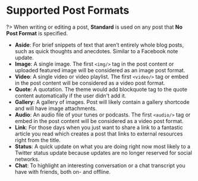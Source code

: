 # Supported Post Formats

?> When writing or editing a post, **Standard** is used on any post that **No Post Format** is specified.

* **Aside**: For brief snippets of text that aren’t entirely whole blog posts, such as quick thoughts and anecdotes. Similar to a Facebook note update.
* **Image**: A single image. The first ```<img/>``` tag in the post content or uploaded featured image will be considered as an image post format.
* **Video**: A single video or video playlist. The first ```<video/>``` tag or embed in the post content will be considered as a video post format.
* **Quote**: A quotation. The theme would add blockquote tag to the quote content automatically if the user didn't add it.
* **Gallery**: A gallery of images. Post will likely contain a gallery shortcode and will have image attachments.
* **Audio**: An audio file of your tunes or podcasts. The first ```<audio/>``` tag or embed in the post content will be considered as a video post format.
* **Link**: For those days when you just want to share a link to a fantastic article you read which creates a post that links to external resources right from the title.
* **Status**: A quick update on what you are doing right now most likely to a Twitter status update because updates are no longer reserved for social networks.
* **Chat**: To highlight an interesting conversation or a chat transcript you have with friends, both on- and offline.
